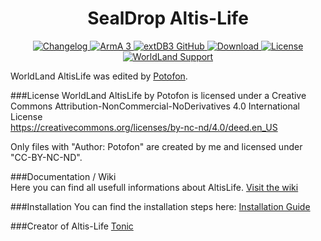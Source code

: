 <h1 align="center">SealDrop Altis-Life</h1>
<p align="center">
    <a href="https://github.com/potofon/WorldLand-AltisLife">
        <img src="https://img.shields.io/badge/version-3.1.4.8-blue.svg" alt="Changelog" />
    </a>
    <a href="https://arma3.com">
        <img src="https://img.shields.io/badge/arma3-1.80-red.svg" alt="ArmA 3" />
    </a>
    <a href="https://bitbucket.org/torndeco/extdb3">
        <img src="https://img.shields.io/badge/extDB2-71-yellow.svg" alt="extDB3 GitHub" />
    </a>
    <a href="https://github.com/potofon/WorldLand-AltisLife/archive/master.zip">
        <img src="https://img.shields.io/badge/download-22 MB-bc0092.svg" alt="Download" />
    </a>
    <a href="https://creativecommons.org/licenses/by-nc-nd/4.0/deed.en_US">
        <img src="https://img.shields.io/badge/license-CC--BY--NC--ND-4CB697.svg" alt="License" />
    </a>
    <a href="https://spainfactory.eu">
        <img src="https://img.shields.io/badge/support-support.sealdrop.de-green.svg" alt="WorldLand Support" />
    </a>
</p>

WorldLand AltisLife was edited by [Potofon](https://github.com/potofon).

###License
WorldLand AltisLife by Potofon is licensed under a Creative Commons Attribution-NonCommercial-NoDerivatives 4.0 International License</br>
https://creativecommons.org/licenses/by-nc-nd/4.0/deed.en_US</br>

Only files with "Author: Potofon" are created by me and licensed under "CC-BY-NC-ND".

###Documentation / Wiki</br>
Here you can find all usefull informations about AltisLife. [Visit the wiki](https://github.com/potofon/WorldLand-AltisLife/wiki)

###Installation
You can find the installation steps here: [Installation Guide](https://github.com/potofon/WorldLand-AltisLife/wiki)

###Creator of Altis-Life
[Tonic](https://github.com/TAWTonic)
